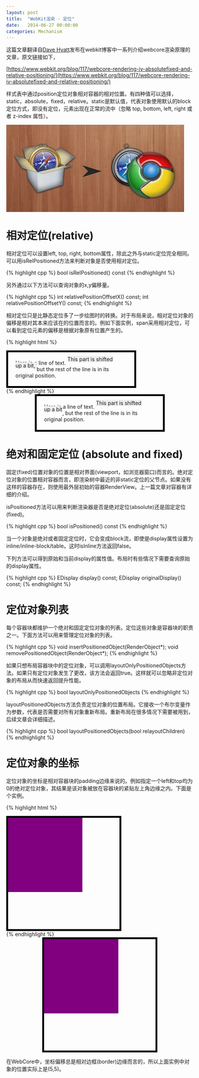 ```yaml
---
layout: post
title:  "WebKit渲染 - 定位"
date:   2014-06-27 00:00:00
categories: Mechanism
---
```


这篇文章翻译自[Dave Hyatt](http://en.wikipedia.org/wiki/Dave_Hyatt)发布在webkit博客中一系列介绍webcore渲染原理的文章，原文链接如下，

[https://www.webkit.org/blog/117/webcore-rendering-iv-absolutefixed-and-relative-positioning/](https://www.webkit.org/blog/117/webcore-rendering-iv-absolutefixed-and-relative-positioning/)

样式表中通过position定位对象相对容器的相对位置。有四种值可以选择，static，absolute，fixed，relative。static是默认值，代表对象使用默认的block定位方式，即没有定位，元素出现在正常的流中（忽略 top, bottom, left, right 或者 z-index 属性）。

![webkit](/assets/images/posts/webkit.jpg)

<!--more-->

# 相对定位(relative)

相对定位可以设置left, top, right, bottom属性，除此之外与static定位完全相同。可以用isRelPositioned方法来判断对象是否使用相对定位。

{% highlight cpp %}
bool isRelPositioned() const
{% endhighlight %}

另外通过以下方法可以查询对象的x,y偏移量。

{% highlight cpp %}
int relativePositionOffsetX() const;
int relativePositionOffsetY() const;
{% endhighlight %}

相对定位只是比静态定位多了一步绘图时的转换。对于布局来说，相对定位对象的偏移是相对其本来应该在的位置而言的。例如下面实例，span采用相对定位，可以看到定位元素的偏移是根据对象原有位置产生的。

{% highlight html %}
<div style="border:5px solid black; padding:20px; width:300px">
Here is a line of text.
<span style="position:relative;top:-10px; background-color: #eeeeee">
This part is shifted<br> up a bit,
</span>
but the rest of the line is in its original position.
</div>
{% endhighlight %}

<div style="border:5px solid black; padding:20px; width:300px; margin-left:auto; margin-right:auto">
Here is a line of text.  <span style="position:relative;top:-10px; background-color:#eeeeee">This part is shifted<br> up a bit</span>, but the rest of the line is in its original position.
</div>

# 绝对和固定定位 (absolute and fixed)

固定(fixed)位置对象的位置是相对界面(viewport，如浏览器窗口)而言的。绝对定位对象的位置相对容器而言，即渲染树中最近的非static定位的父节点。如果没有这样的容器存在，则使用最外层初始的容器RenderView。上一篇文章对容器有详细的介绍。

isPositioned方法可以用来判断渲染器是否是绝对定位(absolute)还是固定定位(fixed)。

{% highlight cpp %}
bool isPositioned() const
{% endhighlight %}

当一个对象是绝对或者固定定位时，它会变成block流，即使是display属性设置为inline/inline-block/table。这时isInline方法返回false。

下列方法可以得到原始和当前display的属性值。布局时有些情况下需要查询原始的display属性。 

{% highlight cpp %}
EDisplay display() const;
EDisplay originalDisplay() const;
{% endhighlight %}

# 定位对象列表

每个容器块都维护一个绝对和固定定位对象的列表。定位这些对象是容器块的职责之一。下面方法可以用来管理定位对象的列表。

{% highlight cpp %}
void insertPositionedObject(RenderObject*);
void removePositionedObject(RenderObject*);
{% endhighlight %}

如果只想布局容器块中的定位对象，可以调用layoutOnlyPositionedObjects方法。如果只有定位对象发生了更改，该方法会返回true。这样就可以忽略非定位对象的布局从而快速返回提升性能。

{% highlight cpp %}
bool layoutOnlyPositionedObjects
{% endhighlight %}

layoutPositionedObjects方法负责定位对象的位置布局。它接收一个布尔变量作为参数，代表是否需要对所有对象重新布局。重新布局在很多情况下需要被用到，后续文章会详细描述。

{% highlight cpp %}
bool layoutPositionedObjects(bool relayoutChildren)
{% endhighlight %}

# 定位对象的坐标

定位对象的坐标是相对容器块的padding边缘来说的。例如指定一个left和top均为0的绝对定位对象，其结果是该对象被放在容器块的紧贴左上角边缘之内。下面是个实例。

{% highlight html %}
<div style="position:relative;border:5px solid black;width:300px;height:300px;">
<div style="position:absolute;width:200px;height:200px;background-color:purple"></div>
</div>
{% endhighlight %}

<div style="position:relative;border:5px solid black;width:300px;height:300px;margin-left:auto;margin-right:auto">
<div style="position:absolute;width:200px;height:200px;background-color:purple"></div>
</div>

在WebCore中，坐标偏移总是相对边框(border)边缘而言的，所以上面实例中对象的位置实际上是(5,5)。
